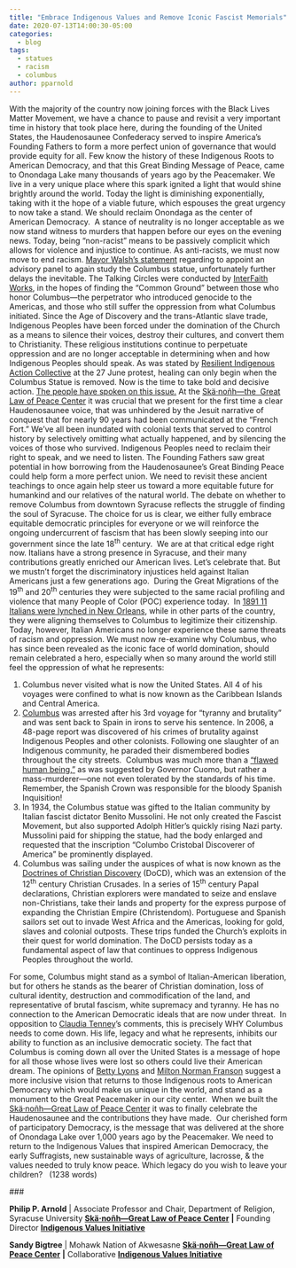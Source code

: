 ```yaml
---
title: "Embrace Indigenous Values and Remove Iconic Fascist Memorials"
date: 2020-07-13T14:00:30-05:00
categories:
  - blog
tags:
  - statues
  - racism
  - columbus
author: pparnold  
---
```

With the majority of the country now joining forces with the Black Lives Matter Movement, we have a chance to pause and revisit a very important time in history that took place here, during the founding of the United States, the Haudenosaunee Confederacy served to inspire America’s Founding Fathers to form a more perfect union of governance that would provide equity for all. Few know the history of these Indigenous Roots to American Democracy, and that this Great Binding Message of Peace, came to Onondaga Lake many thousands of years ago by the Peacemaker. We live in a very unique place where this spark ignited a light that would shine brightly around the world. Today the light is diminishing exponentially, taking with it the hope of a viable future, which espouses the great urgency to now take a stand. We should reclaim Onondaga as the center of American Democracy.  A stance of neutrality is no longer acceptable as we now stand witness to murders that happen before our eyes on the evening news. Today, being “non-racist” means to be passively complicit which allows for violence and injustice to continue. As anti-racists, we must now move to end racism. [Mayor Walsh’s statement](https://www.syracuse.com/news/2020/06/should-columbus-statue-remain-in-syracuse-mayor-asks-group-for-plan.html) regarding to appoint an advisory panel to again study the Columbus statue, unfortunately further delays the inevitable. The Talking Circles were conducted by [InterFaith Works](https://www.interfaithworkscny.org/), in the hopes of finding the “Common Ground” between those who honor Columbus—the perpetrator who introduced genocide to the Americas, and those who still suffer the oppression from what Columbus initiated. Since the Age of Discovery and the trans-Atlantic slave trade, Indigenous Peoples have been forced under the domination of the Church as a means to silence their voices, destroy their cultures, and convert them to Christianity. These religious institutions continue to perpetuate oppression and are no longer acceptable in determining when and how Indigenous Peoples should speak. As was stated by [Resilient Indigenous Action Collective](https://www.facebook.com/ResilientIndigenousActionCollective/?__cft__%5b0%5d=AZV1iTjx6uf7ThLRJdWd9f71fRI9xQISekPNFaxlpO5BQ1et7uPKIIsT_S0RVP4OqKBycssRXL1AvXO4KDqSQJkgq4ueITmtrfgBKDpRlN4J-egBILEsBOUeTQI6VQAi0OKOvk1GlVALqtXA88aNzL2GEL25M0EPGk_7BgG_D_wIeg&__tn__=kK-R) at the 27 June protest, healing can only begin when the Columbus Statue is removed. Now is the time to take bold and decisive action. [The people have spoken on this issue.](https://www.change.org/p/mayor-ben-walsh-remove-racist-monument-in-syracuse) At the [Skä·noñh—the  Great Law of Peace Center](http://www.skanonhcenter.org/) it was crucial that we present for the first time a clear Haudenosaunee voice, that was unhindered by the Jesuit narrative of conquest that for nearly 90 years had been communicated at the “French Fort.” We’ve all been inundated with colonial texts that served to control history by selectively omitting what actually happened, and by silencing the voices of those who survived. Indigenous Peoples need to reclaim their right to speak, and we need to listen. The Founding Fathers saw great potential in how borrowing from the Haudenosaunee’s Great Binding Peace could help form a more perfect union. We need to revisit these ancient teachings to once again help steer us toward a more equitable future for humankind and our relatives of the natural world. The debate on whether to remove Columbus from downtown Syracuse reflects the struggle of finding the soul of Syracuse. The choice for us is clear, we either fully embrace equitable democratic principles for everyone or we will reinforce the ongoing undercurrent of fascism that has been slowly seeping into our government since the late 18<sup>th</sup> century.  We are at that critical edge right now. Italians have a strong presence in Syracuse, and their many contributions greatly enriched our American lives. Let’s celebrate that. But we mustn’t forget the discriminatory injustices held against Italian Americans just a few generations ago.  During the Great Migrations of the 19<sup>th</sup> and 20<sup>th</sup> centuries they were subjected to the same racial profiling and violence that many People of Color (POC) experience today.  In [1891 11 Italians were lynched in New Orleans](https://en.wikipedia.org/wiki/March_14,_1891_New_Orleans_lynchings), while in other parts of the country, they were aligning themselves to Columbus to legitimize their citizenship. Today, however, Italian Americans no longer experience these same threats of racism and oppression. We must now re-examine why Columbus, who has since been revealed as the iconic face of world domination, should remain celebrated a hero, especially when so many around the world still feel the oppression of what he represents:

1.  Columbus never visited what is now the United States. All 4 of his voyages were confined to what is now known as the Caribbean Islands and Central America.
2.  [Columbus](https://en.wikipedia.org/wiki/Christopher_Columbus) was arrested after his 3rd voyage for “tyranny and brutality” and was sent back to Spain in irons to serve his sentence. In 2006, a 48-page report was discovered of his crimes of brutality against Indigenous Peoples and other colonists. Following one slaughter of an Indigenous community, he paraded their dismembered bodies throughout the city streets.  Columbus was much more than a [“flawed human being,”](https://www.nydailynews.com/news/politics/ny-cuomo-columbus-statue-central-park-renewed-calls-20200611-xoo2gonqgbcqnlujtisqc4o3ze-story.html) as was suggested by Governor Cuomo, but rather a mass-murderer—one not even tolerated by the standards of his time. Remember, the Spanish Crown was responsible for the bloody Spanish Inquisition!
3.  In 1934, the Columbus statue was gifted to the Italian community by Italian fascist dictator Benito Mussolini. He not only created the Fascist Movement, but also supported Adolph Hitler’s quickly rising Nazi party. Mussolini paid for shipping the statue, had the body enlarged and requested that the inscription “Columbo Cristobal Discoverer of America” be prominently displayed.
4.  Columbus was sailing under the auspices of what is now known as the [Doctrines of Christian Discovery](https://doctrineofdiscovery.org/) (DoCD), which was an extension of the 12<sup>th</sup> century Christian Crusades. In a series of 15<sup>th</sup> century Papal declarations, Christian explorers were mandated to seize and enslave non-Christians, take their lands and property for the express purpose of expanding the Christian Empire (Christendom). Portuguese and Spanish sailors set out to invade West Africa and the Americas, looking for gold, slaves and colonial outposts. These trips funded the Church’s exploits in their quest for world domination. The DoCD persists today as a fundamental aspect of law that continues to oppress Indigenous Peoples throughout the world.

For some, Columbus might stand as a symbol of Italian-American liberation, but for others he stands as the bearer of Christian domination, loss of cultural identity, destruction and commodification of the land, and representative of brutal fascism, white supremacy and tyranny. He has no connection to the American Democratic ideals that are now under threat.  In opposition to [Claudia Tenney](https://www.syracuse.com/opinion/2020/06/dont-smash-columbus-and-our-history-build-a-better-america-instead-commentary.html)’s comments, this is precisely WHY Columbus needs to come down. His life, legacy and what he represents, inhibits our ability to function as an inclusive democratic society. The fact that Columbus is coming down all over the United States is a message of hope for all those whose lives were lost so others could live their American dream. The opinions of [Betty Lyons](https://www.syracuse.com/opinion/2020/06/columbus-statue-symbols-of-oppression-go-far-beyond-the-confederate-flag-commentary.html) and [Milton Norman Franson](https://www.syracuse.com/opinion/2020/06/columbus-statue-here-are-2-heroes-worthy-of-recognition-your-letters.html) suggest a more inclusive vision that returns to those Indigenous roots to American Democracy which would make us unique in the world, and stand as a monument to the Great Peacemaker in our city center.  When we built the [Skä·noñh—Great Law of Peace Center](http://www.skanonhcenter.org/) it was to finally celebrate the Haudenosaunee and the contributions they have made.  Our cherished form of participatory Democracy, is the message that was delivered at the shore of Onondaga Lake over 1,000 years ago by the Peacemaker. We need to return to the Indigenous Values that inspired American Democracy, the early Suffragists, new sustainable ways of agriculture, lacrosse, & the values needed to truly know peace. Which legacy do you wish to leave your children?  
(1238 words)  

\###

 **Philip P. Arnold** | Associate Professor and Chair, Department of Religion, Syracuse University [**Skä·noñh—Great Law of Peace Center**](http://www.skanonhcenter.org/) **|** Founding Director [**Indigenous Values Initiative**](https://indigenousvalues.org/)  


**Sandy Bigtree** | Mohawk Nation of Akwesasne [**Skä·noñh—Great Law of Peace Center**](http://www.skanonhcenter.org/) **|** Collaborative [**Indigenous Values Initiative**](https://indigenousvalues.org/)

